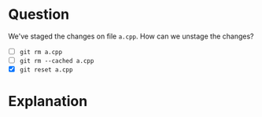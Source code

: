 # Question
We've staged the changes on file `a.cpp`. How can we unstage the changes?
- [ ] `git rm a.cpp`
- [ ] `git rm --cached a.cpp`
- [x] `git reset a.cpp`

# Explanation
